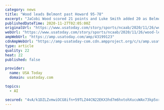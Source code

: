 ```yaml
---
category: news
title: "Wood leads Belmont past Howard 95-78"
excerpt: "JaCobi Wood scored 21 points and Luke Smith added 20 as Belmont beat Howard 95-78 in a season opener for both teams"
publishedDateTime: 2020-11-27T02:05:00Z
originalUrl: "https://www.usatoday.com/story/sports/ncaab/2020/11/26/wood-leads-belmont-past-howard-95-78/43199123/"
webUrl: "https://www.usatoday.com/story/sports/ncaab/2020/11/26/wood-leads-belmont-past-howard-95-78/43199123/"
ampWebUrl: "https://amp.usatoday.com/amp/43199123"
cdnAmpWebUrl: "https://amp-usatoday-com.cdn.ampproject.org/c/s/amp.usatoday.com/amp/43199123"
type: article
quality: 22
heat: 22
published: false

provider:
  name: USA Today
  domain: usatoday.com

topics:
  - AI

secured: "4vA/k1DZLZvmwiOCG8ifn+59TLZ44CN22EKX3hd7m6hxtohXucuWAx73kp5xrzUWZvZq90VUoqiRTppmOMNu3B7qiaxOwKdgTqhQEM9djvbodvKViFO6joyXL3YhsM7P/qLFiGT1F5jCR0WSVD65639Vvyx2/uSd2kxyhGHYaRp3iN1Nxnl8LJDv0n4LRDC/yfTwcKatzqbD1l11NE7l03k+dl2hgbtpIeVkE+wYE7Xro2cbpIX/H2vEanSoBoFujRWbxicejNW72G+u42887NwPwp8388URrL3NJ63ITEb8ZBzE0ZGp1T+WASVbitJAF1R8dSLb6SXe+XxKo9aYpHtX7V+QkJlOFjjxLgWLkIs=;LHvnbn9Aa8KNhMUn5mSKmA=="
---
```


